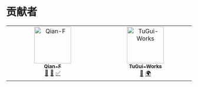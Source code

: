 # 贡献者
<!-- ALL-CONTRIBUTORS-LIST:START - Do not remove or modify this section -->
<!-- prettier-ignore-start -->
<!-- markdownlint-disable -->
<table>
  <tbody>
    <tr>
      <td align="center" valign="top" width="14.28%"><a href="https://github.com/Qian-F"><img src="https://avatars.githubusercontent.com/u/111696321?v=4?s=100" width="100px;" alt="Qian-F"/><br /><sub><b>Qian-F</b></sub></a><br /><a href="#maintenance-Qian-F" title="Maintenance">🚧</a> <a href="#ideas-Qian-F" title="Ideas, Planning, & Feedback">🤔</a> <a href="#tutorial-Qian-F" title="Tutorials">✅</a></td>
      <td align="center" valign="top" width="14.28%"><a href="https://github.com/Environ936"><img src="https://avatars.githubusercontent.com/u/64760882?v=4?s=100" width="100px;" alt="TuGui-Works"/><br /><sub><b>TuGui-Works</b></sub></a><br /><a href="#design-Environ936" title="Design">🎨</a> <a href="#translation-Environ936" title="Translation">🌍</a></td>
    </tr>
  </tbody>
</table>

<!-- markdownlint-restore -->
<!-- prettier-ignore-end -->

<!-- ALL-CONTRIBUTORS-LIST:END -->
